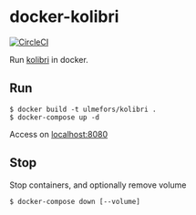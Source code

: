 # docker-kolibri

[![CircleCI](https://circleci.com/gh/ulmefors/docker-kolibri.svg?style=svg)](https://circleci.com/gh/ulmefors/docker-kolibri)

Run [kolibri](https://learningequality.org/kolibri) in docker.

## Run

```shell
$ docker build -t ulmefors/kolibri .
$ docker-compose up -d
```

Access on [localhost:8080](http://localhost:8080)

## Stop

Stop containers, and optionally remove volume

```shell
$ docker-compose down [--volume]
```

